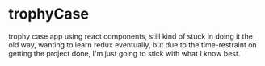 # trophyCase
trophy case app using react components, still kind of stuck in doing it the old way, wanting to learn redux eventually, but due to the time-restraint on getting the project done, I'm just going to stick with what I know best.
